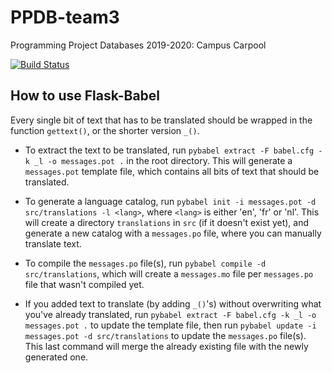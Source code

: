 # PPDB-team3
Programming Project Databases 2019-2020: Campus Carpool

[![Build Status](https://travis-ci.com/EvaNote/PPDB-team3.svg?token=yq9VxQP8q1wzqhBqGKqA&branch=master)](https://travis-ci.com/EvaNote/PPDB-team3)

## How to use Flask-Babel
Every single bit of text that has to be translated should be wrapped in the function `gettext()`, or the shorter version `_()`.

- To extract the text to be translated, run `pybabel extract -F babel.cfg -k _l -o messages.pot .` in the root directory.
This will generate a `messages.pot` template file, which contains all bits of text that should be translated.

- To generate a language catalog, run `pybabel init -i messages.pot -d src/translations -l <lang>`, where `<lang>` is either
'en', 'fr' or 'nl'. This will create a directory `translations` in `src` (if it doesn't exist yet), and generate a new 
catalog with a `messages.po` file, where you can manually translate text.

- To compile the `messages.po` file(s), run `pybabel compile -d src/translations`, which will create a `messages.mo` file per 
`messages.po` file that wasn't compiled yet.

- If you added text to translate (by adding `_()`'s) without overwriting what you've already translated, run 
`pybabel extract -F babel.cfg -k _l -o messages.pot .` to update the template file, then run `pybabel update -i messages.pot -d src/translations`
to update the `messages.po` file(s). This last command will merge the already existing file with the newly generated one.
 
